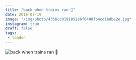 ```yaml
---
title: "back when trains ran 🚈"
date: 2016-07-19
image: "/img/photo/4356cc0191852e6f6408fb4cd1bdbe2e.jpg"
instagram: true
draft: false
tags:
 - london
---
```


![back when trains ran 🚈](/img/photo/4356cc0191852e6f6408fb4cd1bdbe2e.jpg)
